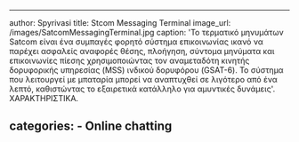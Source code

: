 --- 
author: Spyrivasi
title: Stcom Messaging Terminal
image_url: /images/SatcomMessagingTerminal.jpg
caption: 'Το τερματικό μηνυμάτων Satcom είναι ένα συμπαγές φορητό σύστημα επικοινωνίας ικανό να παρέχει ασφαλείς αναφορές θέσης, πλοήγηση, σύντομα μηνύματα και επικοινωνίες πίεσης χρησιμοποιώντας τον αναμεταδότη κινητής δορυφορικής υπηρεσίας (MSS) ινδικού δορυφόρου (GSAT-6). Το σύστημα που λειτουργεί με μπαταρία μπορεί να αναπτυχθεί σε λιγότερο από ένα λεπτό, καθιστώντας το εξαιρετικά κατάλληλο για αμυντικές δυνάμεις'. ΧΑΡΑΚΤΗΡΙΣΤΙΚΑ.

categories: - Online chatting
 ---
